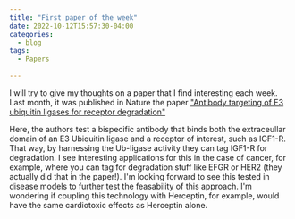```yaml
---
title: "First paper of the week"
date: 2022-10-12T15:57:30-04:00
categories:
  - blog
tags:
  - Papers
  
---
```


I will try to give my thoughts on a paper that I find interesting each week. Last month, it was published in Nature the paper <a href="https://www.nature.com/articles/s41586-022-05235-6">"Antibody targeting of E3 ubiquitin ligases for receptor degradation"</a>

Here, the authors test a bispecific antibody that binds both the extraceullar domain of an E3 Ubiquitin ligase and a receptor of interest, such as IGF1-R. That way, by harnessing the Ub-ligase activity they can tag IGF1-R for degradation. I see interesting applications for this in the case of cancer, for example, where you can tag for degradation stuff like EFGR or HER2 (they actually did that in the paper!). I'm looking forward to see this tested in disease models to further test the feasability of this approach. I'm wondering if coupling this technology with Herceptin, for example, would have the same cardiotoxic effects as Herceptin alone. 

